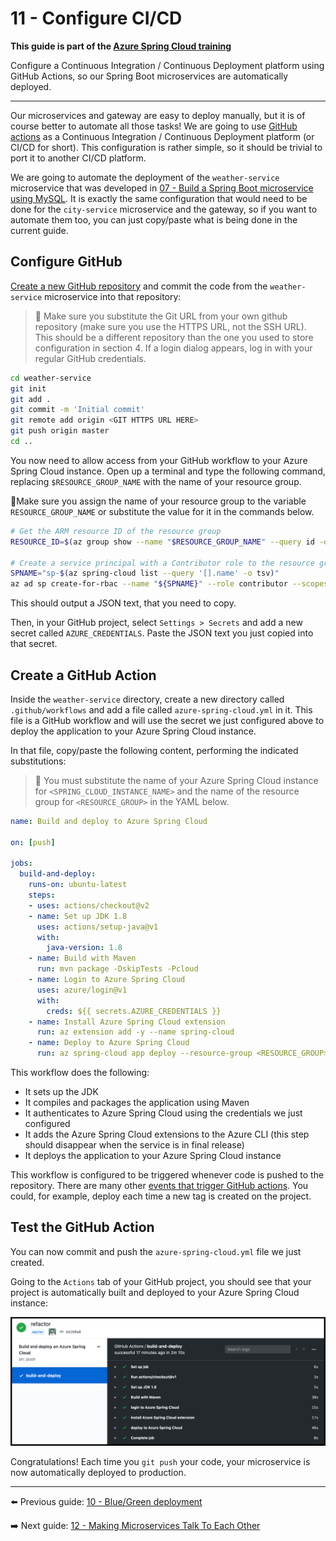 # 11 - Configure CI/CD

__This guide is part of the [Azure Spring Cloud training](../README.md)__

Configure a Continuous Integration / Continuous Deployment platform using GitHub Actions, so our Spring Boot microservices are automatically deployed.

---

Our microservices and gateway are easy to deploy manually, but it is of course better to automate all those tasks! We are going to use [GitHub actions](https://github.com/features/actions) as a Continuous Integration / Continuous Deployment platform (or CI/CD for short). This configuration is rather simple, so it should be trivial to port it to another CI/CD platform.

We are going to automate the deployment of the `weather-service` microservice that was developed in [07 - Build a Spring Boot microservice using MySQL](../07-build-a-spring-boot-microservice-using-mysql/README.md). It is exactly the same configuration that would need to be done for the `city-service` microservice and the gateway, so if you want to automate them too, you can just copy/paste what is being done in the current guide.

## Configure GitHub

[Create a new GitHub repository](https://github.com/new) and commit the code from the `weather-service` microservice into that repository:

> 🛑 Make sure you substitute the Git URL from your own github repository (make sure you use the HTTPS URL, not the SSH URL). This should be a different repository than the one you used to store configuration in section 4. If a login dialog appears, log in with your regular GitHub credentials.

```bash
cd weather-service
git init
git add .
git commit -m 'Initial commit'
git remote add origin <GIT HTTPS URL HERE>
git push origin master
cd ..
```

You now need to allow access from your GitHub workflow to your Azure Spring Cloud instance. Open up a terminal and type the following command, replacing `$RESOURCE_GROUP_NAME` with the name of your resource group.

🛑Make sure you assign the name of your resource group to the variable `RESOURCE_GROUP_NAME` or substitute the value for it in the commands below.

```bash
# Get the ARM resource ID of the resource group
RESOURCE_ID=$(az group show --name "$RESOURCE_GROUP_NAME" --query id -o tsv)

# Create a service principal with a Contributor role to the resource group.
SPNAME="sp-$(az spring-cloud list --query '[].name' -o tsv)"
az ad sp create-for-rbac --name "${SPNAME}" --role contributor --scopes "$RESOURCE_ID" --sdk-auth
```

This should output a JSON text, that you need to copy.

Then, in your GitHub project, select `Settings > Secrets` and add a new secret called `AZURE_CREDENTIALS`. Paste the JSON text you just copied into that secret.

## Create a GitHub Action

Inside the `weather-service` directory, create a new directory called `.github/workflows` and add a file called `azure-spring-cloud.yml` in it. This file is a GitHub workflow and will use the secret we just configured above to deploy the application to your Azure Spring Cloud instance.

In that file, copy/paste the following content, performing the indicated substitutions:

>🛑 You must substitute the name of your Azure Spring Cloud instance for `<SPRING_CLOUD_INSTANCE_NAME>` and the name of the resource group for `<RESOURCE_GROUP>` in the YAML below.

```yaml
name: Build and deploy to Azure Spring Cloud

on: [push]

jobs:
  build-and-deploy:
    runs-on: ubuntu-latest
    steps:
    - uses: actions/checkout@v2
    - name: Set up JDK 1.8
      uses: actions/setup-java@v1
      with:
        java-version: 1.8
    - name: Build with Maven
      run: mvn package -DskipTests -Pcloud
    - name: Login to Azure Spring Cloud
      uses: azure/login@v1
      with:
        creds: ${{ secrets.AZURE_CREDENTIALS }}
    - name: Install Azure Spring Cloud extension
      run: az extension add -y --name spring-cloud
    - name: Deploy to Azure Spring Cloud
      run: az spring-cloud app deploy --resource-group <RESOURCE_GROUP> --service <SPRING_CLOUD_INSTANCE_NAME> --name weather-service --jar-path target/demo-0.0.1-SNAPSHOT.jar
```

This workflow does the following:

- It sets up the JDK
- It compiles and packages the application using Maven
- It authenticates to Azure Spring Cloud using the credentials we just configured
- It adds the Azure Spring Cloud extensions to the Azure CLI (this step should disappear when the service is in final release)
- It deploys the application to your Azure Spring Cloud instance

This workflow is configured to be triggered whenever code is pushed to the repository.
There are many other [events that trigger GitHub actions](https://help.github.com/en/articles/events-that-trigger-workflows). You could, for example, deploy each time a new tag is created on the project.

## Test the GitHub Action

You can now commit and push the `azure-spring-cloud.yml` file we just created.

Going to the `Actions` tab of your  GitHub project, you should see that your project is automatically built and deployed to your Azure Spring Cloud instance:

![GitHub workflow](media/01-github-workflow.png)

Congratulations! Each time you `git push` your code, your microservice is now automatically deployed to production.

---

⬅️ Previous guide:  [10 - Blue/Green deployment](../10-blue-green-deployment/README.md)

➡️ Next guide: [12 - Making Microservices Talk To Each Other](../12-making-microservices-talk-to-each-other/README.md)